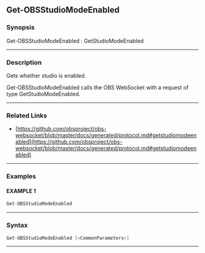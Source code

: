 Get-OBSStudioModeEnabled
------------------------
### Synopsis
Get-OBSStudioModeEnabled : GetStudioModeEnabled

---
### Description

Gets whether studio is enabled.


Get-OBSStudioModeEnabled calls the OBS WebSocket with a request of type GetStudioModeEnabled.

---
### Related Links
* [https://github.com/obsproject/obs-websocket/blob/master/docs/generated/protocol.md#getstudiomodeenabled](https://github.com/obsproject/obs-websocket/blob/master/docs/generated/protocol.md#getstudiomodeenabled)



---
### Examples
#### EXAMPLE 1
```PowerShell
Get-OBSStudioModeEnabled
```

---
### Syntax
```PowerShell
Get-OBSStudioModeEnabled [<CommonParameters>]
```
---
